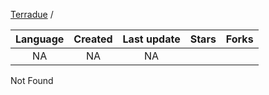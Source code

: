 [Terradue](https://github.com/Terradue) / [](https://github.com/Terradue/)

|    Language   | Created       | Last update | Stars          | Forks          | 
|:-------------:|:-------------:|:-----------:|:--------------:|:--------------:|
| NA  | NA  | NA  | [](https://github.com/Terradue//stargazers) | [](https://github.com/Terradue//network) |


Not Found
